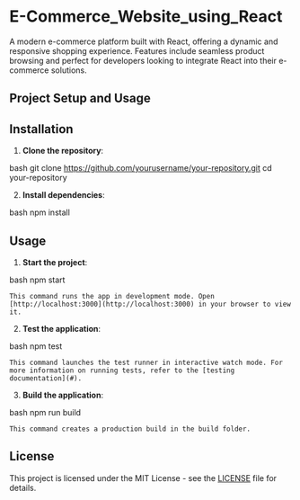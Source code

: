 # E-Commerce_Website_using_React
 A modern e-commerce platform built with React, offering a dynamic and responsive shopping experience. Features include seamless product browsing and perfect for developers looking to integrate React into their e-commerce solutions.

 
## Project Setup and Usage

## Installation

1. **Clone the repository**:

    
bash
    git clone https://github.com/yourusername/your-repository.git
    cd your-repository


2. **Install dependencies**:

    
bash
    npm install


## Usage

1. **Start the project**:

    
bash
    npm start


    This command runs the app in development mode. Open [http://localhost:3000](http://localhost:3000) in your browser to view it.

2. **Test the application**:

    
bash
    npm test


    This command launches the test runner in interactive watch mode. For more information on running tests, refer to the [testing documentation](#).

3. **Build the application**:

    
bash
    npm run build


    This command creates a production build in the build folder.

## License

This project is licensed under the MIT License - see the [LICENSE](LICENSE) file for details.
